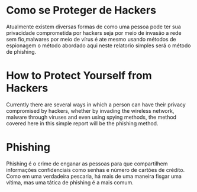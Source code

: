 # Como se Proteger de Hackers 
 
Atualmente existem diversas formas de como uma pessoa pode ter sua privacidade comprometida por hackers seja por meio de invasão a rede sem fio,malwares por meio de vírus é ate mesmo usando métodos de espionagem o método abordado aqui neste relatorio simples será o método de phishing.   
 
# How to Protect Yourself from Hackers 
 
Currently there are several ways in which a person can have their privacy compromised by hackers, whether by invading the wireless network, malware through viruses and even using spying methods, the method covered here in this simple report will be the phishing method. 
  
# Phishing 

Phishing é o crime de enganar as pessoas para que compartilhem informações confidenciais como senhas e número de cartões de crédito. Como em uma verdadeira pescaria, há mais de uma maneira fisgar uma vítima, mas uma tática de phishing é a mais comum.
